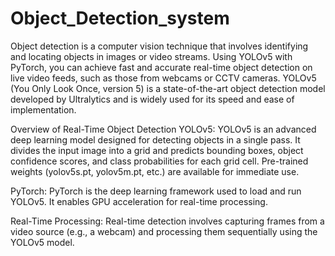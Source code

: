 # Object_Detection_system

Object detection is a computer vision technique that involves identifying and locating objects in images or video streams. Using YOLOv5 with PyTorch, you can achieve fast and accurate real-time object detection on live video feeds, such as those from webcams or CCTV cameras. YOLOv5 (You Only Look Once, version 5) is a state-of-the-art object detection model developed by Ultralytics and is widely used for its speed and ease of implementation.

Overview of Real-Time Object Detection
YOLOv5:
YOLOv5 is an advanced deep learning model designed for detecting objects in a single pass.
It divides the input image into a grid and predicts bounding boxes, object confidence scores, and class probabilities for each grid cell.
Pre-trained weights (yolov5s.pt, yolov5m.pt, etc.) are available for immediate use.

PyTorch:
PyTorch is the deep learning framework used to load and run YOLOv5.
It enables GPU acceleration for real-time processing.

Real-Time Processing:
Real-time detection involves capturing frames from a video source (e.g., a webcam) and processing them sequentially using the YOLOv5 model.
